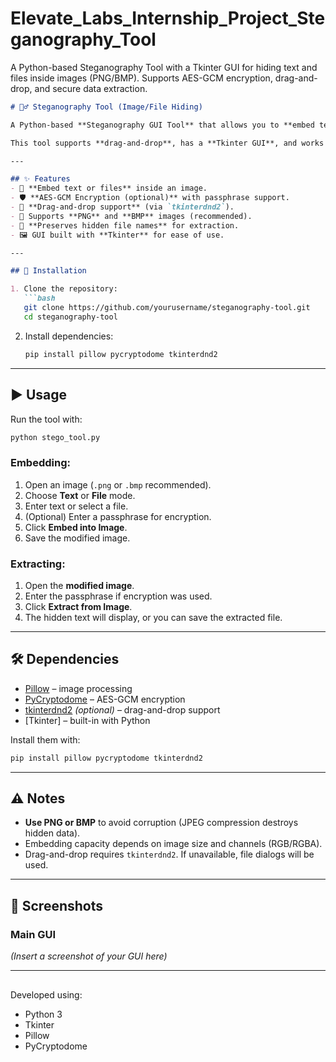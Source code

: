 # Elevate_Labs_Internship_Project_Steganography_Tool
A Python-based Steganography Tool with a Tkinter GUI for hiding text and files inside images (PNG/BMP). Supports AES-GCM encryption, drag-and-drop, and secure data extraction.



````markdown
# 🕵️‍♂️ Steganography Tool (Image/File Hiding)

A Python-based **Steganography GUI Tool** that allows you to **embed text or files inside images** using **LSB (Least Significant Bit) steganography** with optional **AES-GCM encryption**.  

This tool supports **drag-and-drop**, has a **Tkinter GUI**, and works best with **PNG** or **BMP** images (lossless formats).

---

## ✨ Features
- 🔐 **Embed text or files** inside an image.
- 🛡️ **AES-GCM Encryption (optional)** with passphrase support.
- 📂 **Drag-and-drop support** (via `tkinterdnd2`).
- 🎨 Supports **PNG** and **BMP** images (recommended).
- 📜 **Preserves hidden file names** for extraction.
- 🖼️ GUI built with **Tkinter** for ease of use.

---

## 🚀 Installation

1. Clone the repository:
   ```bash
   git clone https://github.com/yourusername/steganography-tool.git
   cd steganography-tool
````

2. Install dependencies:

   ```bash
   pip install pillow pycryptodome tkinterdnd2
   ```

---

## ▶️ Usage

Run the tool with:

```bash
python stego_tool.py
```

### Embedding:

1. Open an image (`.png` or `.bmp` recommended).
2. Choose **Text** or **File** mode.
3. Enter text or select a file.
4. (Optional) Enter a passphrase for encryption.
5. Click **Embed into Image**.
6. Save the modified image.

### Extracting:

1. Open the **modified image**.
2. Enter the passphrase if encryption was used.
3. Click **Extract from Image**.
4. The hidden text will display, or you can save the extracted file.

---

## 🛠️ Dependencies

* [Pillow](https://pypi.org/project/Pillow/) – image processing
* [PyCryptodome](https://pypi.org/project/pycryptodome/) – AES-GCM encryption
* [tkinterdnd2](https://pypi.org/project/tkinterdnd2/) *(optional)* – drag-and-drop support
* \[Tkinter] – built-in with Python

Install them with:

```bash
pip install pillow pycryptodome tkinterdnd2
```

---

## ⚠️ Notes

* **Use PNG or BMP** to avoid corruption (JPEG compression destroys hidden data).
* Embedding capacity depends on image size and channels (RGB/RGBA).
* Drag-and-drop requires `tkinterdnd2`. If unavailable, file dialogs will be used.

---

## 📸 Screenshots

### Main GUI

*(Insert a screenshot of your GUI here)*


---

## 

Developed using:

* Python 3
* Tkinter
* Pillow
* PyCryptodome

```
```
